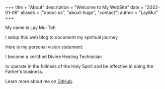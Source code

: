 +++
title = "About"
description = "Welcome to My WebSite"
date = "2022-01-09"
aliases = ["about-us", "about-hugo", "contact"]
author = "LayMui"
+++

My name is Lay Mui Toh

I setup this web blog to document my spiritual journey

Here is my personal vision statement:

I become a certified Divine Healing Technician

to operate in the fullness of the Holy Spirit and be effective in doing the Father's business.

Learn more about me on [GitHub](https://github.com/LayMui/).
